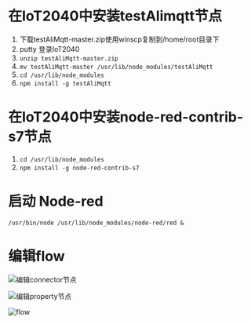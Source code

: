 # 在IoT2040中安装testAlimqtt节点
1. 下载testAliMqtt-master.zip使用winscp复制到/home/root目录下
2. putty 登录IoT2040
3. `unzip testAliMqtt-master.zip`
4. `mv testAliMqtt-master /usr/lib/node_modules/testAliMqtt` 
5. `cd /usr/lib/node_modules`
6. `npm install -g testAliMqtt`
 
# 在IoT2040中安装node-red-contrib-s7节点
1. `cd /usr/lib/node_modules`
2. `npm install -g node-red-contrib-s7`

# 启动 Node-red  
 `/usr/bin/node /usr/lib/node_modules/node-red/red & `
 
# 编辑flow
![编辑connector节点](https://github.com/guokaicheng/testAliMqtt/blob/master/doc/connector.jpg)

![编辑property节点](https://github.com/guokaicheng/testAliMqtt/blob/master/doc/property.jpg)

![flow](https://github.com/guokaicheng/testAliMqtt/blob/master/doc/flow.jpg)
